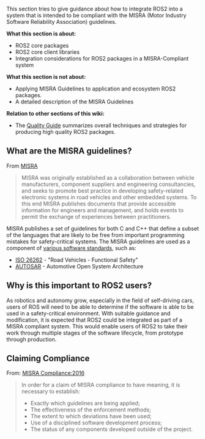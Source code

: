 This section tries to give guidance about how to integrate ROS2 into a system that is intended to be compliant with the MISRA (Motor Industry Software Reliability Association) guidelines.

**What this section is about:**
- ROS2 core packages
- ROS2 core client libraries
- Integration considerations for ROS2 packages in a MISRA-Compliant system

**What this section is not about:**
- Applying MISRA Guidelines to application and ecosystem ROS2 packages.
- A detailed description of the MISRA Guidelines

**Relation to other sections of this wiki:**

- The [Quality Guide](https://github.com/ros2/ros2/wiki/Quality-Guide) summarizes overall techniques and strategies for producing high quality ROS2 packages.  

## What are the MISRA guidelines?

From [MISRA](https://www.misra.org.uk/Activities/MISRAC/tabid/160/Default.aspx)
> MISRA was originally established as a collaboration between vehicle manufacturers, component suppliers and engineering consultancies, and seeks to promote best practice in developing safety-related electronic systems in road vehicles and other embedded systems. To this end MISRA publishes documents that provide accessible information for engineers and management, and holds events to permit the exchange of experiences between practitioners.

MISRA publishes a set of guidelines for both C and C++ that define a subset of the languages that are likely to be free from important programming mistakes for safety-critical systems. The MISRA guidelines are used as a component of [various software standards](https://en.wikipedia.org/wiki/MISRA_C#Adoption), such as:

* [ISO 26262](https://en.wikipedia.org/wiki/ISO_26262) - "Road Vehicles - Functional Safety"
* [AUTOSAR](https://en.wikipedia.org/wiki/AUTOSAR) - Automotive Open System Architecture

## Why is this important to ROS2 users?

As robotics and autonomy grow, especially in the field of self-driving cars, users of ROS will need to be able to determine if the software is able to be used in a safety-critical environment. With suitable guidance and modification, it is expected that ROS2 could be integrated as part of a MISRA compliant system. This would enable users of ROS2 to take their work through multiple stages of the software lifecycle, from prototype through production.

## Claiming Compliance

From: [MISRA Compliance:2016](https://www.misra.org.uk/Publications/tabid/57/Default.aspx#label-comp)

> In order for a claim of MISRA compliance to have meaning, it is necessary to establish:
> * Exactly which guidelines are being applied;
> * The effectiveness of the enforcement methods;
> * The extent to which deviations have been used;
> * Use of a disciplined software development process;
> * The status of any components developed outside of the project.

